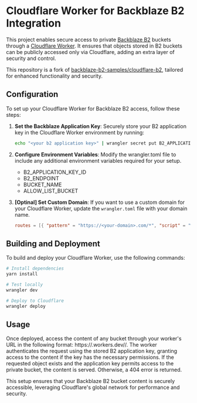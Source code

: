 # Cloudflare Worker for Backblaze B2 Integration

This project enables secure access to private [Backblaze B2](https://www.backblaze.com/b2/cloud-storage.html) buckets through a [Cloudflare Worker](https://developers.cloudflare.com/workers/). It ensures that objects stored in B2 buckets can be publicly accessed only via Cloudflare, adding an extra layer of security and control.

This repository is a fork of [backblaze-b2-samples/cloudflare-b2](https://github.com/backblaze-b2-samples/cloudflare-b2), tailored for enhanced functionality and security.

## Configuration

To set up your Cloudflare Worker for Backblaze B2 access, follow these steps:

1. **Set the Backblaze Application Key**: Securely store your B2 application key in the Cloudflare Worker environment by running:
   ```sh
   echo "<your b2 application key>" | wrangler secret put B2_APPLICATION_KEY
   ```
2. **Configure Environment Variables**: Modify the wrangler.toml file to include any additional environment variables required for your setup.

   - B2_APPLICATION_KEY_ID
   - B2_ENDPOINT
   - BUCKET_NAME
   - ALLOW_LIST_BUCKET

3. **[Optinal] Set Custom Domain**: If you want to use a custom domain for your Cloudflare Worker, update the `wrangler.toml` file with your domain name.
   ```toml
   routes = [{ "pattern" = "https://<your-domain>.com/*", "script" = "worker" }]
   ```

## Building and Deployment

To build and deploy your Cloudflare Worker, use the following commands:

```sh
# Install dependencies
yarn install

# Test locally
wrangler dev

# Deploy to Cloudflare
wrangler deploy
```

## Usage

Once deployed, access the content of any bucket through your worker's URL in the following format: https://<worker>.workers.dev/<bucket>/<path>. The worker authenticates the request using the stored B2 application key, granting access to the content if the key has the necessary permissions. If the requested object exists and the application key permits access to the private bucket, the content is served. Otherwise, a 404 error is returned.

This setup ensures that your Backblaze B2 bucket content is securely accessible, leveraging Cloudflare's global network for performance and security.

